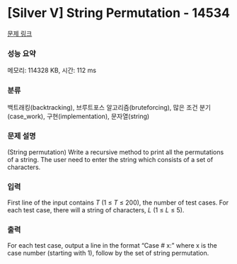 # [Silver V] String Permutation - 14534 

[문제 링크](https://www.acmicpc.net/problem/14534) 

### 성능 요약

메모리: 114328 KB, 시간: 112 ms

### 분류

백트래킹(backtracking), 브루트포스 알고리즘(bruteforcing), 많은 조건 분기(case_work), 구현(implementation), 문자열(string)

### 문제 설명

<p>(String permutation) Write a recursive method to print all the permutations of a string. The user need to enter the string which consists of a set of characters.</p>

### 입력 

 <p>First line of the input contains <em>T</em> (1 ≤ <em>T</em> ≤ 200), the number of test cases. For each test case, there will a string of characters, <em>L</em> (1 ≤ <em>L</em> ≤ 5).</p>

### 출력 

 <p>For each test case, output a line in the format “Case # x:” where x is the case number (starting with 1), follow by the set of string permutation.</p>

